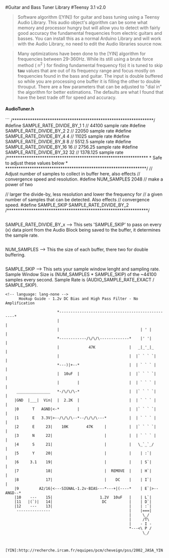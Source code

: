 #Guitar and Bass Tuner Library 
#Teensy 3.1 v2.0

>Software algorithm ([YIN]) for guitar and bass tuning using a Teensy Audio Library. This audio object's algorithm can be some what memory and processor hungry but will allow you to detect with fairly good accuracy the fundamental frequencies from electric guitars and basses. You can install this as a normal Arduino Library and will work with the Audio Library, no need to edit the Audio libraries source now.

>Many optimizations have been done to the [YIN] algorithm for frequencies between 29-360Hz. While its still using a brute force method ( n<sup>2</sup> ) for finding fundamental frequency f(o) it is tuned to skip <b>tau</b> values that are out of its frequency range and focus mostly on frequencies found in the bass and guitar. The input is double buffered so while you are processing one buffer it is filling the other to double throuput. There are a few parameters that can be adjusted to "dial in" the algorithm for better estimations. The defaults are what I found that have the best trade off for speed and accuracy. 

<h4>AudioTuner.h</h4>
```
/****************************************************************/
#define SAMPLE_RATE_DIVIDE_BY_1 1      // 44100    sample rate
#define SAMPLE_RATE_DIVIDE_BY_2 2      // 22050    sample rate
#define SAMPLE_RATE_DIVIDE_BY_4 4      // 11025    sample rate
#define SAMPLE_RATE_DIVIDE_BY_8 8      // 5512.5   sample rate
#define SAMPLE_RATE_DIVIDE_BY_16 16    // 2756.25  sample rate
#define SAMPLE_RATE_DIVIDE_BY_32 32    // 1378.125 sample rate
/****************************************************************
*              Safe to adjust these values below               *
****************************************************************/
// Adjust number of samples to collect in buffer here, also effects
// convergence speed and resolution.
#define NUM_SAMPLES 2048 // make a power of two

// larger the divide-by, less resolution and lower the frequency for
// a given number of samples that can be detected. Also effects
// convergence speed.
#define SAMPLE_SKIP SAMPLE_RATE_DIVIDE_BY_2
/****************************************************************/
```

```
SAMPLE_RATE_DIVIDE_BY_x --> This sets 'SAMPLE_SKIP' to pass on every (x) data piont from the Audio Block being saved to the buffer, it determines the sample rate.
```

```
NUM_SAMPLES --> This the size of each buffer, there two for double buffering.
```
```
SAMPLE_SKIP --> This sets your sample window lenght and sampling rate. Sample Window Size is (NUM_SAMPLES * SAMPLE_SKIP) of the ~44100 samples every second. Sample Rate is (AUDIO_SAMPLE_RATE_EXACT / SAMPLE_SKIP). 
```
<!-- language: lang-none -->
      Hookup Guide - 1.2v DC Bias and High Pass Filter - No Amplification

                       *--------------------------------------------------*   
                       |                                                  |
                       |                                    | ' |         |
                       *------------/\/\/\-------------*    |' '|         | 
                       |             47K               |   _|_'_|_        |
                       |                               |  |` ` ` `|       |
                       *---)|+--*                      |  | ` ` ` |       |
                       |  10uF  |                      |  |` ` ` `|       |
                       |        |                      |  | ` ` ` |       |
     _______________   *-/\/\/\-*                      |  |` ` ` `|       |
    |GND  |___|  Vin|  |  2.2K  |                      |  | ` ` ` |       |
    |0      T   AGND|<-*        |                      |  |` ` ` `|       |
    |1      E   3.3V|>--/\/\/\--*--/\/\/\---*          |  | ` ` ` |       |
    |2      E     23|    10K        47K     |          |  |` ` ` `|       |
    |3      N     22|                       |          |  | ` ` ` |       |
    |4      S     21|                       |          |   \_`_`_/        |
    |5      Y     20|                       |          |    | :`|         |
    |6     3.1    19|                       |          |    | S`|         |
    |7            18|                       |  REMOVE  |    | H`|         |
    |8            17|                       |    DC    |    | I`|         |
    |9         A2/16|<---SIGNAL-1.2v-BIAS---*---+|(----*    | E`|>--ANGD--*
    |10    ---    15|                     1.2V  10uF   |    | L`|
    |11   |(`)|   14|                      DC          |    | D`|
    |12    ---    13|                                  |    | :`|
     ---------------                                   |    |===|
                                                       |     \_/
                                                       |     /T\
                                                       |    - I -
                                                       *---<\ P /
                                                             \_/



[YIN]:http://recherche.ircam.fr/equipes/pcm/cheveign/pss/2002_JASA_YIN.pdf